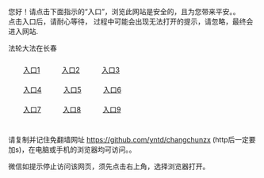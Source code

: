 您好！请点击下面指示的“入口”，浏览此网站是安全的，且为您带来平安。。 <br/>
点击入口后，请耐心等待， 过程中可能会出现无法打开的提示，请忽略，最终会进入网站. </br>

法轮大法在长春<br/>
<div style="padding:10px"><a style="margin:20px" target="_blank" href="https://d34juhawq8cz7r.cloudfront.net/2Qpsp?ahhftznd" id="ccLink1" rel="nofollow">入口1</a> <a target="_blank" style="margin:20px" href="https://dezoxi3t58k0p.cloudfront.net/2Qpsp?rhkffiey" id="ccLink2" rel="nofollow">入口2</a> <a style="margin:20px" target="_blank" href="https://d17c3q9ow7oa8s.cloudfront.net/2Qpsp?ikzwswnq" id="ccLink3" rel="nofollow">入口3</a></div>

<div style="padding:10px" ><a style="margin:20px" target="_blank" href="https://d34juhawq8cz7r.cloudfront.net/2Qpsp?ahhftznd" id="ccLink4" rel="nofollow">入口4</a> <a style="margin:20px" href="https://dezoxi3t58k0p.cloudfront.net/2Qpsp?rhkffiey" target="_blank" id="ccLink5" rel="nofollow">入口5</a> <a style="margin:20px" href="https://d17c3q9ow7oa8s.cloudfront.net/2Qpsp?ikzwswnq" target="_blank" id="ccLink6" rel="nofollow">入口6</a></div>

<div style="padding:10px"><a style="margin:20px" target="_blank" href="https://d34juhawq8cz7r.cloudfront.net/2Qpsp?ahhftznd" id="ccLink7" rel="nofollow">入口7</a> <a style="margin:20px" href="https://dezoxi3t58k0p.cloudfront.net/2Qpsp?rhkffiey" target="_blank" id="ccLink8" rel="nofollow">入口8</a> <a style="margin:20px" target="_blank" href="https://d17c3q9ow7oa8s.cloudfront.net/2Qpsp?ikzwswnq" id="ccLink9" rel="nofollow">入口9</a></div>

<br/>



请复制并记住免翻墙网址 https://github.com/yntd/changchunzx (http后一定要加s)，在电脑或手机的浏览器均可访问。。<br/>

微信如提示停止访问该网页，须先点击右上角，选择浏览器打开。
